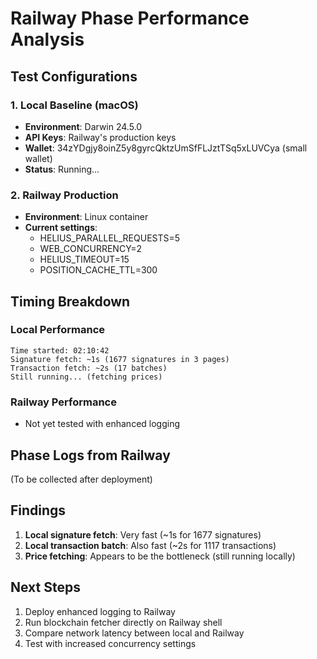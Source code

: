 # Railway Phase Performance Analysis

## Test Configurations

### 1. Local Baseline (macOS)
- **Environment**: Darwin 24.5.0
- **API Keys**: Railway's production keys
- **Wallet**: 34zYDgjy8oinZ5y8gyrcQktzUmSfFLJztTSq5xLUVCya (small wallet)
- **Status**: Running...

### 2. Railway Production
- **Environment**: Linux container
- **Current settings**:
  - HELIUS_PARALLEL_REQUESTS=5
  - WEB_CONCURRENCY=2
  - HELIUS_TIMEOUT=15
  - POSITION_CACHE_TTL=300

## Timing Breakdown

### Local Performance
```
Time started: 02:10:42
Signature fetch: ~1s (1677 signatures in 3 pages)
Transaction fetch: ~2s (17 batches)
Still running... (fetching prices)
```

### Railway Performance
- Not yet tested with enhanced logging

## Phase Logs from Railway

(To be collected after deployment)

## Findings

1. **Local signature fetch**: Very fast (~1s for 1677 signatures)
2. **Local transaction batch**: Also fast (~2s for 1117 transactions)
3. **Price fetching**: Appears to be the bottleneck (still running locally)

## Next Steps

1. Deploy enhanced logging to Railway
2. Run blockchain fetcher directly on Railway shell
3. Compare network latency between local and Railway
4. Test with increased concurrency settings 